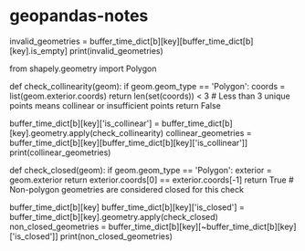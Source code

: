 # geopandas-notes

invalid_geometries = buffer_time_dict[b][key][buffer_time_dict[b][key].is_empty]
print(invalid_geometries)

from shapely.geometry import Polygon

def check_collinearity(geom):
    if geom.geom_type == 'Polygon':
        coords = list(geom.exterior.coords)
        return len(set(coords)) < 3  # Less than 3 unique points means collinear or insufficient points
    return False

buffer_time_dict[b][key]['is_collinear'] = buffer_time_dict[b][key].geometry.apply(check_collinearity)
collinear_geometries = buffer_time_dict[b][key][buffer_time_dict[b][key]['is_collinear']]
print(collinear_geometries)

def check_closed(geom):
    if geom.geom_type == 'Polygon':
        exterior = geom.exterior
        return exterior.coords[0] == exterior.coords[-1]
    return True  # Non-polygon geometries are considered closed for this check


buffer_time_dict[b][key]
buffer_time_dict[b][key]['is_closed'] = buffer_time_dict[b][key].geometry.apply(check_closed)
non_closed_geometries = buffer_time_dict[b][key][~buffer_time_dict[b][key]['is_closed']]
print(non_closed_geometries)
